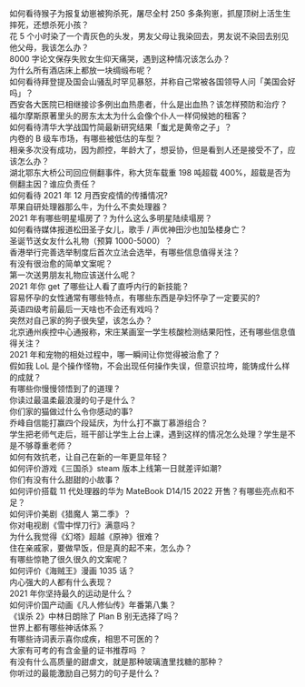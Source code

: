 如何看待猴子为报复幼崽被狗杀死，屠尽全村 250 多条狗崽，抓屋顶树上活生生摔死，还想杀死小孩？  
花 5 个小时染了一个青灰色的头发，男友父母让我染回去，男友说不染回去别见他父母，我该怎么办？  
8000 字论文保存失败女生仰天痛哭，遇到这种情况该怎么办？  
为什么所有酒店床上都放一块绸缎布呢？  
如何看待拜登提及国会山骚乱时罕见暴怒，并称自己常被各国领导人问「美国会好吗」？  
西安各大医院已相继接诊多例出血热患者，什么是出血热？该怎样预防和治疗？  
福尔摩斯原著里头的房东太太为什么会像个仆人一样伺候她的租客？  
如何看待清华大学战国竹简最新研究结果「蚩尤是黄帝之子」？  
内卷的 B 级车市场，有哪些被低估的车型？  
相亲多次没有成功，因为颜控，年龄大了，想妥协，但是看到人还是接受不了，应该怎么办？  
湖北鄂东大桥公司回应侧翻事件，称大货车载重 198 吨超载 400%，超载是否为侧翻主因？谁应负责任？  
如何看待 2021 年 12 月西安疫情的传播情况?  
苹果自研处理器那么牛，为什么不卖处理器？  
2021 年有哪些明星塌房了？为什么这么多明星陆续塌房？  
如何看待媒体报道松田圣子女儿，歌手 / 声优神田沙也加坠楼身亡？  
圣诞节送女友什么礼物（预算 1000-5000）？  
香港举行完善选举制度后首次立法会选举，有哪些信息值得关注？  
有没有很治愈的简单文案呢？  
第一次送男朋友礼物应该送什么呢？  
2021 年你 get 了哪些让人看了直呼内行的新技能？  
容易怀孕的女性通常有哪些特点，有哪些东西是孕妇怀孕了一定要买的?  
英语四级考前最后一天啥也不会还有戏吗？  
突然对自己家的狗子很失望，该怎么办？  
北京通州疾控中心通报称，宋庄某画室一学生核酸检测结果阳性，还有哪些信息值得关注？  
2021 年和宠物的相处过程中，哪一瞬间让你觉得被治愈了？  
假如我 LoL 是个操作怪物，不会出现任何操作失误，但意识拉垮，能铸成什么样的成就？  
有哪些你慢慢领悟到了的道理？  
你读过最温柔最浪漫的句子是什么？  
你们家的猫做过什么令你感动的事?  
乔峰自信能打赢四个段延庆，为什么打不赢丁慕游组合？  
学生把老师气走后，班干部让学生上台上课，遇到这样的情况怎么处理？学生是不是不够尊重老师？  
如何有效抗老，让自己在新的一年更显年轻？  
如何评价游戏《三国杀》steam 版本上线第一日就差评如潮?  
你们有没有什么甜甜的小故事？  
如何评价搭载 11 代处理器的华为 MateBook D14/15 2022 开售？有哪些亮点和不足？  
如何评价美剧《猎魔人 第二季》？  
你对电视剧《雪中悍刀行》满意吗？  
为什么我觉得《幻塔》超越《原神》很难？  
住在亲戚家，要做早饭，但是真的起不来，怎么办？  
有哪些惊艳了很久很久的文案呢？  
如何评价《海贼王》漫画 1035 话？  
内心强大的人都有什么表现？  
2021 年你坚持最久的运动是什么？  
如何评价国产动画《凡人修仙传》年番第八集？  
《误杀 2》中林日朗除了 Plan B 别无选择了吗？  
世界上都有哪些神话体系？  
有哪些诗词表示喜你成疾，相思不可医的？  
大家有可考的有含金量的证书推荐吗 ？  
有没有什么高质量的甜虐文，就是那种玻璃渣里找糖的那种？  
你听过的最能激励自己努力的句子是什么？  
